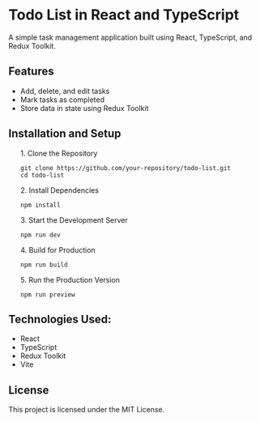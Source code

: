 <h1>Todo List in React and TypeScript</h1>

<p>A simple task management application built using React, TypeScript, and Redux Toolkit.</p>

<h2>Features</h2>
<ul>
  <li>Add, delete, and edit tasks</li>
    <li>Mark tasks as completed</li>
    <li>Store data in state using Redux Toolkit</li>
</ul>
<h2>Installation and Setup</h2>
<ul>
  <p> 1. Clone the Repository</p>
  
    git clone https://github.com/your-repository/todo-list.git
    cd todo-list
    
  <p>2. Install Dependencies</p>
  
    npm install

  <p>3. Start the Development Server</p>
  
    npm run dev

  <p>4. Build for Production</p>

    npm run build

<p>5. Run the Production Version</p>

    npm run preview
    
</ul>
 <h2>Technologies Used:</h2>
<ul>
  <li>React</li>
  <li>TypeScript</li>
  <li>Redux Toolkit</li>
  <li>Vite</li>
</ul>


<h2>License</h2>

<p>This project is licensed under the MIT License.</p>
